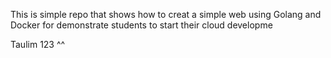 This is simple repo that shows how to creat a simple web using Golang and Docker for demonstrate students to start their cloud developme


Taulim 123 ^^ 